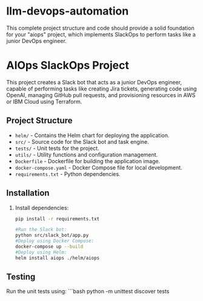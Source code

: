 # llm-devops-automation
This complete project structure and code should provide a solid foundation for your "aiops" project, which implements SlackOps to perform tasks like a junior DevOps engineer.

# AIOps SlackOps Project

This project creates a Slack bot that acts as a junior DevOps engineer, capable of performing tasks like creating Jira tickets, generating code using OpenAI, managing GitHub pull requests, and provisioning resources in AWS or IBM Cloud using Terraform.

## Project Structure

- `helm/` - Contains the Helm chart for deploying the application.
- `src/` - Source code for the Slack bot and task engine.
- `tests/` - Unit tests for the project.
- `utils/` - Utility functions and configuration management.
- `Dockerfile` - Dockerfile for building the application image.
- `docker-compose.yaml` - Docker Compose file for local development.
- `requirements.txt` - Python dependencies.

## Installation

1. Install dependencies:
   ```bash
   pip install -r requirements.txt

   #Run the Slack bot:
   python src/slack_bot/app.py
   #Deploy using Docker Compose:
   docker-compose up --build
   #Deploy using Helm:
   helm install aiops ./helm/aiops

## Testing
Run the unit tests using:
    ```bash
    python -m unittest discover tests

